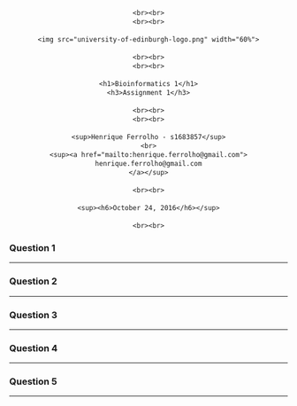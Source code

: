 <!--
- This Markdown file might look bad for you.
- Its purpose is to be converted to a .pdf with Atom markdown-pdf package.
-
- Suggested markdown-pdf settings:
-   Border Size: 20mm
-->

<div align="center">

    <br><br>
    <br><br>

    <img src="university-of-edinburgh-logo.png" width="60%">

    <br><br>
    <br><br>

    <h1>Bioinformatics 1</h1>
    <h3>Assignment 1</h3>

    <br><br>
    <br><br>

    <sup>Henrique Ferrolho - s1683857</sup>
    <br>
    <sup><a href="mailto:henrique.ferrolho@gmail.com">
    henrique.ferrolho@gmail.com
    </a></sup>

    <br><br>

    <sup><h6>October 24, 2016</h6></sup>

    <br><br>
</div>


### Question 1
---


### Question 2
---



### Question 3
---



### Question 4
---



### Question 5
---
